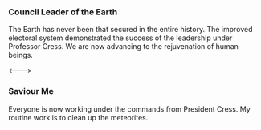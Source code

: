 ### Council Leader of the Earth

The Earth has never been that secured in the entire history. The improved electoral system demonstrated the success of the leadership under Professor Cress. We are now advancing to the rejuvenation of human beings.

<--->

### Saviour Me
<!-- __ALIGN_RIGHT__ -->

Everyone is now working under the commands from President Cress. My routine work is to clean up the meteorites. 